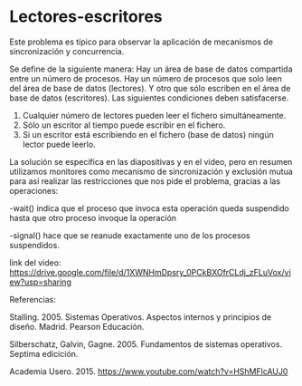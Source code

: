 # Lectores-escritores

Este problema es típico para observar la aplicación de mecanismos de sincronización y concurrencia.

Se define de la siguiente manera:
Hay un área de base de datos compartida entre un número de procesos.
Hay un número de procesos que solo leen del área de base de datos (lectores).
Y otro que sólo escriben en el área de base de datos (escritores).
Las siguientes condiciones deben satisfacerse.

1. Cualquier número de lectores pueden leer el fichero simultáneamente.
2. Sólo un escritor al tiempo puede escribir en el fichero.
3. Si un escritor está escribiendo en el fichero (base de datos) ningún lector puede leerlo.

La solución se especifica en las diapositivas y en el video, pero en resumen utilizamos monitores
como mecanismo de sincronización y exclusión mutua para así realizar las restricciones que nos
pide el problema, gracias a las operaciones:

-wait() indica que el proceso que invoca esta operación queda suspendido hasta que otro proceso invoque la operación

-signal() hace que se reanude exactamente uno de los procesos suspendidos.

link del video: https://drive.google.com/file/d/1XWNHmDpsry_0PCkBXOfrCLdj_zFLuVox/view?usp=sharing

Referencias:

Stalling. 2005. Sistemas Operativos. Aspectos internos y principios de diseño. Madrid. Pearson Educación.

Silberschatz, Galvin, Gagne. 2005. Fundamentos de sistemas operativos. Septima edicición.

Academia Usero. 2015. https://www.youtube.com/watch?v=HShMFlcAUJ0
